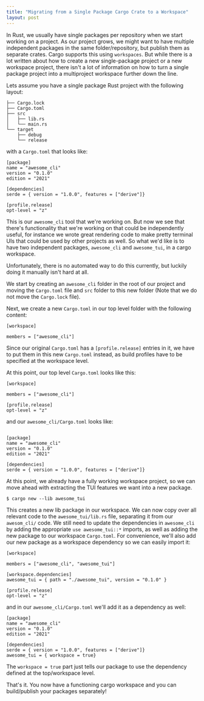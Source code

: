 ```yaml
---
title: "Migrating from a Single Package Cargo Crate to a Workspace"
layout: post
---
```


In Rust, we usually have single packages per repository when we start working 
on a project. As our project grows, we might want to have multiple independent 
packages in the same folder/repository, but publish them as separate crates.
Cargo supports this using `workspaces`. But while there is a lot written about 
how to create a new single-package project or a new workspace project, there 
isn't a lot of information on how to turn a single package project into a 
multiproject workspace further down the line.


Lets assume you have a single package Rust project with the following layout:

```
├── Cargo.lock
├── Cargo.toml
├── src
│   ├── lib.rs
│   └── main.rs
└── target 
    ├── debug
    └── release
```

with a `Cargo.toml` that looks like:
```
[package]
name = "awesome_cli"
version = "0.1.0"
edition = "2021"

[dependencies]
serde = { version = "1.0.0", features = ["derive"]}

[profile.release]
opt-level = "z"

```

This is our `awesome_cli` tool that we're working on. But now we see that 
there's functionality that we're working on that could be independently useful, 
for instance we wrote great rendering code to make pretty terminal UIs that 
could be used by other projects as well.
So what we'd like is to have two independent packages, `awesome_cli` and 
`awesome_tui`, in a cargo workspace.

Unfortunately, there is no automated way to do this currently, but luckily 
doing it manually isn't hard at all.

We start by creating an `awesome_cli` folder in the root of our project and 
moving the `Cargo.toml` file and `src` folder to this new folder (Note that we 
do not move the `Cargo.lock` file).

Next, we create a new `Cargo.toml` in our top level folder with the following 
content:
```
[workspace]

members = ["awesome_cli"]
```

Since our original `Cargo.toml` has a `[profile.release]` entries in it, we 
have to put them in this new `Cargo.toml` instead, as build profiles have to be 
specified at the workspace level.

At this point, our top level `Cargo.toml` looks like this:
```
[workspace]

members = ["awesome_cli"]

[profile.release]
opt-level = "z"
```
and our `awesome_cli/Cargo.toml` looks like:
```

[package]
name = "awesome_cli"
version = "0.1.0"
edition = "2021"

[dependencies]
serde = { version = "1.0.0", features = ["derive"]}
```

At this point, we already have a fully working workspace project, so we can 
move ahead with extracting the TUI features we want into a new package.
```
$ cargo new --lib awesome_tui
```

This creates a new lib package in our workspace. We can now copy over all 
relevant code to the `awesome_tui/lib.rs` file, separating it from our 
`awesom_cli/` code.
We still need to update the dependencies in `awesome_cli` by adding the 
appropriate `use awesome_tui::*` imports, as well as adding the new package to 
our workspace `Cargo.toml`. For convenience, we'll also add our new package as 
a workspace dependency so we can easily import it:
```
[workspace]

members = ["awesome_cli", "awesome_tui"]

[workspace.dependencies]
awesome_tui = { path = "./awesome_tui", version = "0.1.0" }

[profile.release]
opt-level = "z"
```

and in our `awesome_cli/Cargo.toml` we'll add it as a dependency as well:
```
[package]
name = "awesome_cli"
version = "0.1.0"
edition = "2021"

[dependencies]
serde = { version = "1.0.0", features = ["derive"]}
awesome_tui = { workspace = true}
```
The `workspace = true` part just tells our package to use the dependency 
defined at the top/workspace level.

That's it. You now have a functioning cargo workspace and you can build/publish 
your packages separately!




